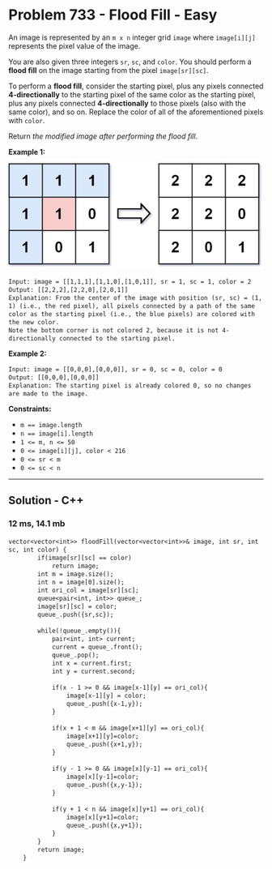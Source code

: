 # Problem 733 - Flood Fill - Easy
An image is represented by an `m x n` integer grid `image` where `image[i][j]` represents the pixel value of the image.

You are also given three integers `sr`, `sc`, and `color`. You should perform a **flood fill** on the image starting from the pixel `image[sr][sc]`.

To perform a **flood fill**, consider the starting pixel, plus any pixels connected **4-directionally** to the starting pixel of the same color as the starting pixel, plus any pixels connected **4-directionally** to those pixels (also with the same color), and so on. Replace the color of all of the aforementioned pixels with `color`.

Return *the modified image after performing the flood fill*.

 

**Example 1:**

![Example1](733e1.jpg)

```
Input: image = [[1,1,1],[1,1,0],[1,0,1]], sr = 1, sc = 1, color = 2
Output: [[2,2,2],[2,2,0],[2,0,1]]
Explanation: From the center of the image with position (sr, sc) = (1, 1) (i.e., the red pixel), all pixels connected by a path of the same color as the starting pixel (i.e., the blue pixels) are colored with the new color.
Note the bottom corner is not colored 2, because it is not 4-directionally connected to the starting pixel.
```
**Example 2:**
```
Input: image = [[0,0,0],[0,0,0]], sr = 0, sc = 0, color = 0
Output: [[0,0,0],[0,0,0]]
Explanation: The starting pixel is already colored 0, so no changes are made to the image.
```

**Constraints:**

- `m == image.length`
- `n == image[i].length`
- `1 <= m, n <= 50`
- `0 <= image[i][j], color < 216`
- `0 <= sr < m`
- `0 <= sc < n`

---
## Solution - C++

### 12 ms, 14.1 mb

```
vector<vector<int>> floodFill(vector<vector<int>>& image, int sr, int sc, int color) {
        if(image[sr][sc] == color)
            return image;
        int m = image.size();
        int n = image[0].size();
        int ori_col = image[sr][sc];
        queue<pair<int, int>> queue_;
        image[sr][sc] = color;
        queue_.push({sr,sc});
          
        while(!queue_.empty()){
            pair<int, int> current;
            current = queue_.front();
            queue_.pop();
            int x = current.first;
            int y = current.second;
            
            if(x - 1 >= 0 && image[x-1][y] == ori_col){
                image[x-1][y] = color;
                queue_.push({x-1,y});
            }
            
            if(x + 1 < m && image[x+1][y] == ori_col){
                image[x+1][y]=color;
                queue_.push({x+1,y});
            }
            
            if(y - 1 >= 0 && image[x][y-1] == ori_col){
                image[x][y-1]=color;
                queue_.push({x,y-1});
            }
            
            if(y + 1 < n && image[x][y+1] == ori_col){
                image[x][y+1]=color;
                queue_.push({x,y+1});
            }
        }
        return image;
    }
```